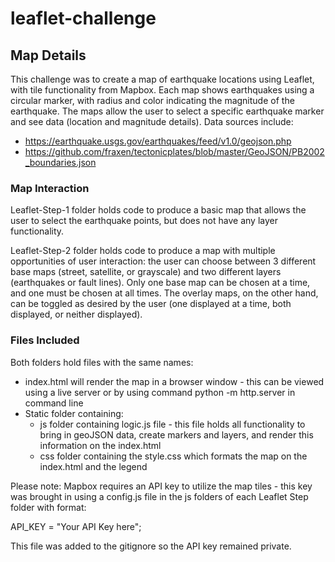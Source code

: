 # leaflet-challenge

## Map Details

This challenge was to create a map of earthquake locations using Leaflet, with tile functionality from Mapbox. Each map shows earthquakes using a circular marker, with radius and color indicating the magnitude of the earthquake. The maps allow the user to select a specific earthquake marker and see data (location and magnitude details). Data sources include:
* https://earthquake.usgs.gov/earthquakes/feed/v1.0/geojson.php
* https://github.com/fraxen/tectonicplates/blob/master/GeoJSON/PB2002_boundaries.json

### Map Interaction

Leaflet-Step-1 folder holds code to produce a basic map that allows the user to select the earthquake points, but does not have any layer functionality.

Leaflet-Step-2 folder holds code to produce a map with multiple opportunities of user interaction: the user can choose between 3 different base maps (street, satellite, or grayscale) and two different layers (earthquakes or fault lines). Only one base map can be chosen at a time, and one must be chosen at all times. The overlay maps, on the other hand, can be toggled as desired by the user (one displayed at a time, both displayed, or neither displayed).


### Files Included

Both folders hold files with the same names:

* index.html will render the map in a browser window - this can be viewed using a live server or by using command python -m http.server in command line
* Static folder containing: 
  * js folder containing logic.js file - this file holds all functionality to bring in geoJSON data, create markers and layers, and render this information on the index.html
  * css folder containing the style.css which formats the map on the index.html and the legend
 
Please note: Mapbox requires an API key to utilize the map tiles - this key was brought in using a config.js file in the js folders of each Leaflet Step folder with format: 

API_KEY = "Your API Key here";

This file was added to the gitignore so the API key remained private.


